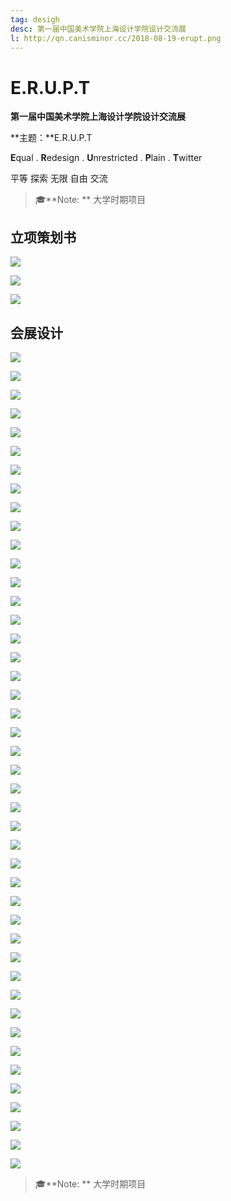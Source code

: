 ```yaml
---
tag: desigh
desc: 第一届中国美术学院上海设计学院设计交流展
l: http://qn.canisminor.cc/2018-08-19-erupt.png
---
```


# E.R.U.P.T

**第一届中国美术学院上海设计学院设计交流展**

**主题：**E.R.U.P.T

**E**qual . **R**edesign . **U**nrestricted . **P**lain . **T**witter

平等 探索 无限 自由 交流

> 🎓**Note: ** 大学时期项目

## 立项策划书

![](http://qn.canisminor.cc/2018-08-19-1.png)

![](http://qn.canisminor.cc/2018-08-19-2.png)

![](http://qn.canisminor.cc/2018-08-19-3.png)

## 会展设计

![](http://qn.canisminor.cc/erupt-1.png)

![](http://qn.canisminor.cc/erupt-2.png)

![](http://qn.canisminor.cc/erupt-3.png)

![](http://qn.canisminor.cc/erupt-4.png)

![](http://qn.canisminor.cc/erupt-5.png)

![](http://qn.canisminor.cc/erupt-6.png)

![](http://qn.canisminor.cc/erupt-7.png)

![](http://qn.canisminor.cc/erupt-8.png)

![](http://qn.canisminor.cc/erupt-9.png)

![](http://qn.canisminor.cc/erupt-10.png)

![](http://qn.canisminor.cc/erupt-11.png)

![](http://qn.canisminor.cc/erupt-12.png)

![](http://qn.canisminor.cc/erupt-13.png)

![](http://qn.canisminor.cc/erupt-14.png)

![](http://qn.canisminor.cc/erupt-15.png)

![](http://qn.canisminor.cc/erupt-16.png)

![](http://qn.canisminor.cc/erupt-17.png)

![](http://qn.canisminor.cc/erupt-18.png)

![](http://qn.canisminor.cc/erupt-19.png)

![](http://qn.canisminor.cc/erupt-20.png)

![](http://qn.canisminor.cc/erupt-21.png)

![](http://qn.canisminor.cc/erupt-22.png)

![](http://qn.canisminor.cc/erupt-23.png)

![](http://qn.canisminor.cc/erupt-24.png)

![](http://qn.canisminor.cc/erupt-25.png)

![](http://qn.canisminor.cc/erupt-26.png)

![](http://qn.canisminor.cc/erupt-27.png)

![](http://qn.canisminor.cc/erupt-28.png)

![](http://qn.canisminor.cc/erupt-29.png)

![](http://qn.canisminor.cc/erupt-30.png)

![](http://qn.canisminor.cc/erupt-31.png)

![](http://qn.canisminor.cc/erupt-32.png)

![](http://qn.canisminor.cc/erupt-33.png)

![](http://qn.canisminor.cc/erupt-34.png)

![](http://qn.canisminor.cc/erupt-35.png)

![](http://qn.canisminor.cc/erupt-36.png)

![](http://qn.canisminor.cc/erupt-37.png)

![](http://qn.canisminor.cc/erupt-38.png)

![](http://qn.canisminor.cc/erupt-39.png)

![](http://qn.canisminor.cc/erupt-40.png)

![](http://qn.canisminor.cc/erupt-41.png)

![](http://qn.canisminor.cc/erupt-42.png)

![](http://qn.canisminor.cc/erupt-43.png)

![](http://qn.canisminor.cc/erupt-44.png)

> 🎓**Note: ** 大学时期项目
